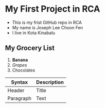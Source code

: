 # My First Project in RCA

- This is my frist GitHub repo in RCA
- My name is Joseph Lee Choon Fen
- I live in Kota Kinabalu

## My Grocery List

1. **Banana**
2. *Grapes*
3. Chocolates

| Syntax | Description |
| ----------- | ----------- |
| Header | Title |
| Paragraph | Text |
